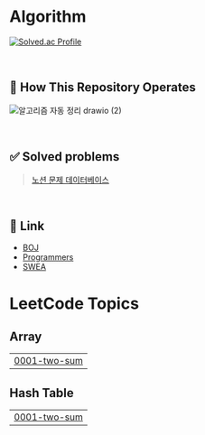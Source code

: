 # Algorithm

[![Solved.ac Profile](http://mazassumnida.wtf/api/v2/generate_badge?boj=kimu2371)](https://solved.ac/kimu2371/)

<br>

## 👀 How This Repository Operates

![알고리즘 자동 정리 drawio (2)](https://github.com/gogumaC/algorithm/assets/59639035/fdb62d48-a69f-492e-ae8e-41f6f0d8d30c)

<br>

## ✅ Solved problems

> [노션 문제 데이터베이스](https://chip-thought-999.notion.site/35e9b00280e747eca79091391905edb3?v=5d215238d317417bbf40f85dd6d9cc52)

<br>

## 🔗 Link
- [BOJ](https://www.acmicpc.net/user/kimu2371)
- [Programmers](https://school.programmers.co.kr/)
- [SWEA](https://swexpertacademy.com/main/main.do)


<!---LeetCode Topics Start-->
# LeetCode Topics
## Array
|  |
| ------- |
| [0001-two-sum](https://github.com/gogumaC/algorithm/tree/master/0001-two-sum) |
## Hash Table
|  |
| ------- |
| [0001-two-sum](https://github.com/gogumaC/algorithm/tree/master/0001-two-sum) |
<!---LeetCode Topics End-->